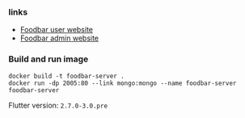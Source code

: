 ### links
- [Foodbar user website](http://ec2co-ecsel-1op6zyha6a2pa-1320295553.us-east-1.elb.amazonaws.com/user)
- [Foodbar admin website](http://ec2co-ecsel-1op6zyha6a2pa-1320295553.us-east-1.elb.amazonaws.com/admin)
### Build and run image
```
docker build -t foodbar-server .
docker run -dp 2005:80 --link mongo:mongo --name foodbar-server foodbar-server
```

Flutter version: `2.7.0-3.0.pre`